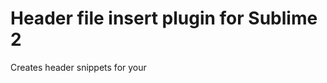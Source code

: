 Header file insert plugin for Sublime 2
=====================================

Creates header snippets for your